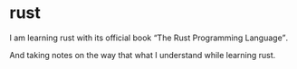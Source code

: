 # rust
I am learning rust with its official book <q>The Rust Programming Language</q>.

And taking notes on the way that what I understand while learning rust.
